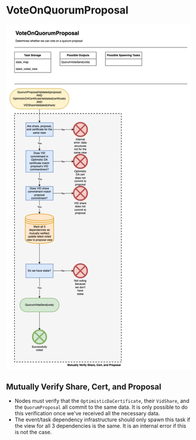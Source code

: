 # VoteOnQuorumProposal

![VoteOnQuorumProposal](/docs/diagrams/images/HotShotFlow-VoteOnQuorumProposal.drawio.png "VoteOnQuorumProposal")

## Mutually Verify Share, Cert, and Proposal
* Nodes must verify that the `OptimisticDaCertificate`, their `VidShare`, and the `QuorumProposal` all commit to the same data.  It is only possible to do this verification once we've received all the necessary data.  
* The event/task dependency infrastructure should only spawn this task if the view for all 3 dependencies is the same. It is an internal error if this is not the case. 
